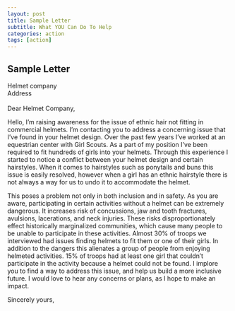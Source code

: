 ```yaml
---
layout: post
title: Sample Letter
subtitle: What YOU Can Do To Help
categories: action
tags: [action]
---
```


## Sample Letter

Helmet company<br>
Address<br><br>
Dear Helmet Company,<br>

<p>Hello, I’m raising awareness for the issue of ethnic hair not fitting in commercial helmets. I’m contacting you to address a concerning issue that I’ve found in your helmet design. Over the past few years I’ve worked at an equestrian center with Girl Scouts. As a part of my position I’ve been required to fit hundreds of girls into your helmets. Through this experience I started to notice a conflict between your helmet design and certain hairstyles. When it comes to hairstyles such as ponytails and buns this issue is easily resolved, however when a girl has an ethnic hairstyle there is not always a way for us to undo it to accommodate the helmet.</p>
<p>This poses a problem not only in both inclusion and in safety. As you are aware, participating in certain activities without a helmet can be extremely dangerous. It increases risk of concussions, jaw and tooth fractures, avulsions, lacerations, and neck injuries. These risks disproportionately effect historically marginalized communities, which cause many people to be unable to participate in these activities. Almost 30% of troops we interviewed had issues finding helmets to fit them or one of their girls. In addition to the dangers this alienates a group of people from enjoying helmeted activities. 15% of troops had at least one girl that couldn’t participate in the activity because a helmet could not be found. I implore you to find a way to address this issue, and help us build a more inclusive future. I would love to hear any concerns or plans, as I hope to make an impact.
</p>
Sincerely yours,<br>
